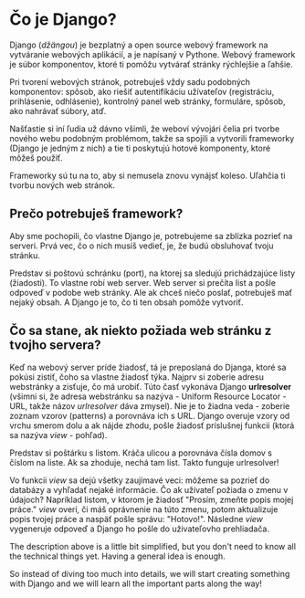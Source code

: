 # Čo je Django?

Django (*džängou*) je bezplatný a open source webový framework na vytváranie webových aplikácií, a je napísaný v Pythone. Webový framework je súbor komponentov, ktoré ti pomôžu vytvárať stránky rýchlejšie a ľahšie.

Pri tvorení webových stránok, potrebuješ vždy sadu podobných komponentov: spôsob, ako riešiť autentifikáciu užívateľov (registráciu, prihlásenie, odhlásenie), kontrolný panel web stránky, formuláre, spôsob, ako nahrávať súbory, atď.

Našťastie si iní ľudia už dávno všimli, že weboví vývojári čelia pri tvorbe nového webu podobným problémom, takže sa spojili a vytvorili frameworky (Django je jedným z nich) a tie ti poskytujú hotové komponenty, ktoré môžeš použiť.

Frameworky sú tu na to, aby si nemusela znovu vynájsť koleso. Uľahčia ti tvorbu nových web stránok.

## Prečo potrebuješ framework?

Aby sme pochopili, čo vlastne Django je, potrebujeme sa zblízka pozrieť na serveri. Prvá vec, čo o nich musíš vedieť, je, že budú obsluhovať tvoju stránku.

Predstav si poštovú schránku (port), na ktorej sa sledujú prichádzajúce listy (žiadosti). To vlastne robí web server. Web server si prečíta list a pošle odpoveď v podobe web stránky. Ale ak chceš niečo poslať, potrebuješ mať nejaký obsah. A Django je to, čo ti ten obsah pomôže vytvoriť.

## Čo sa stane, ak niekto požiada web stránku z tvojho servera?

Keď na webový server príde žiadosť, tá je preposlaná do Djanga, ktoré sa pokúsi zistiť, čoho sa vlastne žiadosť týka. Najprv si zoberie adresu webstránky a zisťuje, čo má urobiť. Túto časť vykonáva Django **urlresolver** (všimni si, že adresa webstránku sa nazýva - Uniform Resource Locator - URL, takže názov *urlresolver* dáva zmysel). Nie je to žiadna veda - zoberie zoznam vzorov (patterns) a porovnáva ich s URL. Django overuje vzory od vrchu smerom dolu a ak nájde zhodu, pošle žiadosť príslušnej funkcii (ktorá sa nazýva *view* - pohľad).

Predstav si poštárku s listom. Kráča ulicou a porovnáva čísla domov s číslom na liste. Ak sa zhoduje, nechá tam list. Takto funguje urlresolver!

Vo funkcii *view* sa dejú všetky zaujímavé veci: môžeme sa pozrieť do databázy a vyhľadať nejaké informácie. Čo ak užívateľ požiada o zmenu v údajoch? Napríklad listom, v ktorom je žiadosť "Prosím, zmeňte popis mojej práce." *view* overí, či máš oprávnenie na túto zmenu, potom aktualizuje popis tvojej práce a naspäť pošle správu: "Hotovo!". Následne *view* vygeneruje odpoveď a Django ho pošle do uživateľovho prehliadača.

The description above is a little bit simplified, but you don't need to know all the technical things yet. Having a general idea is enough.

So instead of diving too much into details, we will start creating something with Django and we will learn all the important parts along the way!